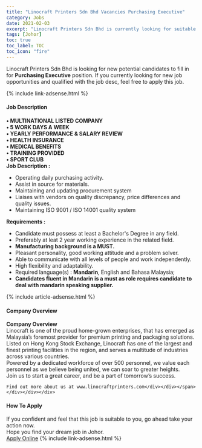 ```yaml
---
title: "Linocraft Printers Sdn Bhd Vacancies Purchasing Executive" 
category: Jobs 
date: 2021-02-03 
excerpt: "Linocraft Printers Sdn Bhd is currently looking for suitable person to fill in the Purchasing Executive which positioned at Johor" 
tags: [Johor] 
toc: true 
toc_label: TOC 
toc_icon: "fire" 
--- 
```


<p>Linocraft Printers Sdn Bhd is looking for new potential candidates to fill in for <b>Purchasing Executive</b> position. If you currently looking for new job opportunities and qualified with the job desc, feel free to apply this job.
</p>{% include link-adsense.html %} 
<div><div><h4>Job Description</h4></div><div><div><span><div><div><strong>&#8226; MULTINATIONAL LISTED COMPANY</strong></div><div><strong>&#8226; 5 WORK DAYS A WEEK</strong></div><div><strong>&#8226; YEARLY PERFORMANCE &amp; SALARY REVIEW</strong></div><div><strong>&#8226; HEALTH INSURANCE</strong></div><div><strong>&#8226; MEDICAL BENEFITS<br>&#8226; TRAINING PROVIDED<br>&#8226; SPORT CLUB</strong></div><div><strong>Job Description :</strong></div><ul><li>Operating daily purchasing activity.</li><li>Assist in source for materials.</li><li>Maintaining and updating procurement system</li><li>Liaises with vendors on quality discrepancy, price differences and quality issues.</li><li>Maintaining ISO 9001 / ISO 14001 quality system</li></ul><div><strong>Requirements :</strong></div><ul><li>Candidate must possess at least a Bachelor's Degree in any field.</li><li>Preferably at leat 2 year working experience in the related field.</li><li><strong>Manufacturing background is a MUST.</strong></li><li>Pleasant personality, good working attitude and a problem solver.</li><li>Able to communicate with all levels of people and work independently.</li><li>High flexibility and adaptability.</li><li>Required language(s) : <strong>Mandarin</strong>, English and Bahasa Malaysia;</li><li><strong>Candidates fluent in Mandarin is a must as role requires candidate to deal with mandarin speaking supplier.</strong></li></ul></div></span></div></div></div> 
{% include article-adsense.html %} 
<div><div><h4>Company Overview</h4></div><div><div><span><div><div>
<strong>Company Overview</strong></div>
<div>
<div>
		Linocraft is one of the proud home-grown enterprises, that has emerged as Malaysia&#8217;s foremost provider for premium printing and packaging solutions.</div>
<div>
		Listed on Hong Kong Stock Exchange, Linocraft has one of the largest and finest printing facilities in the region, and serves a multitude of industries across various countries.</div>
<div>
		Powered by a dedicated workforce of over 500 personnel, we value each personnel as we believe being united, we can soar to greater heights.</div>
<div>
		Join us to start a great career, and be a part of tomorrow&#8217;s success.</div>
	
	Find out more about us at www.linocraftprinters.com</div></div></span></div></div></div> 
#### How To Apply 
If you confident and feel that this job is suitable to you, go ahead take your action now. <br/> 
Hope you find your dream job in Johor. <br/> 
<a href="https://www.jobstreet.com.my/en/job/purchasing-executive-4472945?jobId=jobstreet-my-job-4472945&sectionRank=7&token=0~98ccfcef-d5dc-46da-a614-43456cd66faf&fr=SRP%20View%20In%20New%20Ta" class="btn btn--info" target="_blank" rel="nofollow noopenner">Apply Online</a> 
{% include link-adsense.html %} 